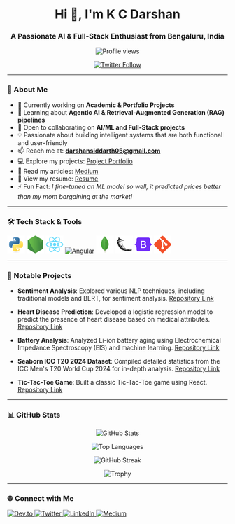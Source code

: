 <h1 align="center">Hi 👋, I'm K C Darshan</h1>
<h3 align="center">A Passionate AI & Full-Stack Enthusiast from Bengaluru, India</h3>

<p align="center">
  <img src="https://komarev.com/ghpvc/?username=darshan3131&label=Profile%20views&color=0e75b6&style=flat" alt="Profile views" />
</p>

<p align="center">
  <a href="https://twitter.com/cdarshan38905" target="_blank">
    <img src="https://img.shields.io/twitter/follow/cdarshan38905?logo=twitter&style=for-the-badge" alt="Twitter Follow" />
  </a>
</p>

---

### 🧠 About Me

- 🔭 Currently working on **Academic & Portfolio Projects**
- 🌱 Learning about **Agentic AI & Retrieval-Augmented Generation (RAG) pipelines**
- 🤝 Open to collaborating on **AI/ML and Full-Stack projects**
- 💡 Passionate about building intelligent systems that are both functional and user-friendly
- 📫 Reach me at: **darshansiddarth05@gmail.com**
- 💻 Explore my projects: [Project Portfolio](https://shorturl.at/I1Tkd)
- 📝 Read my articles: [Medium](https://medium.com/@darshansiddarth05)
- 📄 View my resume: [Resume](https://shorturl.at/zQhJg)
- ⚡ Fun Fact: *I fine-tuned an ML model so well, it predicted prices better than my mom bargaining at the market!*

---

### 🛠️ Tech Stack & Tools

<p align="left">
  <a href="https://www.python.org/" target="_blank"><img src="https://raw.githubusercontent.com/devicons/devicon/master/icons/python/python-original.svg" alt="Python" width="40" height="40"/></a>
  <a href="https://nodejs.org/" target="_blank"><img src="https://raw.githubusercontent.com/devicons/devicon/master/icons/nodejs/nodejs-original.svg" alt="Node.js" width="40" height="40"/></a>
  <a href="https://reactjs.org/" target="_blank"><img src="https://raw.githubusercontent.com/devicons/devicon/master/icons/react/react-original.svg" alt="React" width="40" height="40"/></a>
  <a href="https://angular.io/" target="_blank"><img src="https://angular.io/assets/images/logos/angular/angular.svg" alt="Angular" width="40" height="40"/></a>
  <a href="https://www.mongodb.com/" target="_blank"><img src="https://raw.githubusercontent.com/devicons/devicon/master/icons/mongodb/mongodb-original.svg" alt="MongoDB" width="40" height="40"/></a>
  <a href="https://flask.palletsprojects.com/" target="_blank"><img src="https://raw.githubusercontent.com/devicons/devicon/master/icons/flask/flask-original.svg" alt="Flask" width="40" height="40"/></a>
  <a href="https://getbootstrap.com/" target="_blank"><img src="https://raw.githubusercontent.com/devicons/devicon/master/icons/bootstrap/bootstrap-plain.svg" alt="Bootstrap" width="40" height="40"/></a>
  <a href="https://git-scm.com/" target="_blank"><img src="https://raw.githubusercontent.com/devicons/devicon/master/icons/git/git-original.svg" alt="Git" width="40" height="40"/></a>
</p>

---

### 📂 Notable Projects

- **Sentiment Analysis**: Explored various NLP techniques, including traditional models and BERT, for sentiment analysis. [Repository Link](https://github.com/darshan3131/Senttiment_analysis)

- **Heart Disease Prediction**: Developed a logistic regression model to predict the presence of heart disease based on medical attributes. [Repository Link](https://github.com/darshan3131/Heart-diesease-Prediction)

- **Battery Analysis**: Analyzed Li-ion battery aging using Electrochemical Impedance Spectroscopy (EIS) and machine learning. [Repository Link](https://github.com/darshan3131/Battery_Analysis)

- **Seaborn ICC T20 2024 Dataset**: Compiled detailed statistics from the ICC Men's T20 World Cup 2024 for in-depth analysis. [Repository Link](https://github.com/darshan3131/Seaborn-ICC-T20-2024-Dataset)

- **Tic-Tac-Toe Game**: Built a classic Tic-Tac-Toe game using React. [Repository Link](https://github.com/darshan3131/Tic-Tac-toe-)

---

### 📊 GitHub Stats

<p align="center">
  <img src="https://github-readme-stats.vercel.app/api?username=darshan3131&show_icons=true&locale=en&theme=radical" alt="GitHub Stats" />
</p>

<p align="center">
  <img src="https://github-readme-stats.vercel.app/api/top-langs?username=darshan3131&show_icons=true&locale=en&layout=compact&theme=radical" alt="Top Languages" />
</p>

<p align="center">
  <img src="https://github-readme-streak-stats.herokuapp.com/?user=darshan3131&theme=radical" alt="GitHub Streak" />
</p>

<p align="center">
  <img src="https://github-profile-trophy.vercel.app/?username=darshan3131&theme=onedark&row=1&column=6" alt="Trophy" />
</p>

---

### 🌐 Connect with Me

<p align="left">
  <a href="https://dev.to/k_cdarshan_8b992d2e54175" target="_blank">
    <img src="https://raw.githubusercontent.com/rahuldkjain/github-profile-readme-generator/master/src/images/icons/Social/devto.svg" alt="Dev.to" height="30" width="40" />
  </a>
  <a href="https://twitter.com/cdarshan38905" target="_blank">
    <img src="https://raw.githubusercontent.com/rahuldkjain/github-profile-readme-generator/master/src/images/icons/Social/twitter.svg" alt="Twitter" height="30" width="40" />
  </a>
  <a href="https://linkedin.com/in/darshan-kc-531484245/" target="_blank">
    <img src="https://raw.githubusercontent.com/rahuldkjain/github-profile-readme-generator/master/src/images/icons/Social/linked-in-alt.svg" alt="LinkedIn" height="30" width="40" />
  </a>
  <a href="https://medium.com/@darshansiddarth05" target="_blank">
    <img src="https://raw.githubusercontent.com/rahuldkjain/github-profile-readme-generator/master/src/images/icons/Social/medium.svg" alt="Medium" height="30" width="40" />
  </a>
</p>
